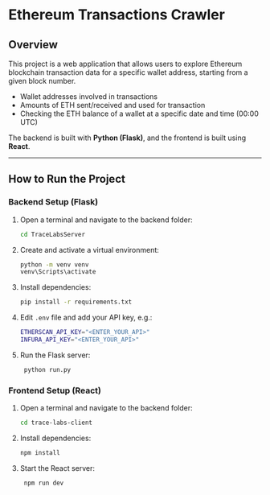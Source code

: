 # Ethereum Transactions Crawler

## Overview

This project is a web application that allows users to explore Ethereum blockchain transaction data for a specific wallet address, starting from a given block number.

- Wallet addresses involved in transactions
- Amounts of ETH sent/received and used for transaction
- Checking the ETH balance of a wallet at a specific date and time (00:00 UTC)

The backend is built with **Python (Flask)**, and the frontend is built using **React**.

---


##  How to Run the Project

### Backend Setup (Flask)

1. Open a terminal and navigate to the backend folder:

   ```bash
   cd TraceLabsServer
   
2. Create and activate a virtual environment:
  
   ```bash
   python -m venv venv
   venv\Scripts\activate
   
3. Install dependencies:

   ```bash
   pip install -r requirements.txt

4. Edit `.env` file and add your API key, e.g.:
   ```bash
   ETHERSCAN_API_KEY="<ENTER_YOUR_API>"
   INFURA_API_KEY="<ENTER_YOUR_API>"
   
5. Run the Flask server:

   ```bash
    python run.py

### Frontend Setup (React)

1. Open a terminal and navigate to the backend folder:

   ```bash
   cd trace-labs-client
   
3. Install dependencies:

   ```bash
   npm install

5. Start the React server:

   ```bash
    npm run dev 
